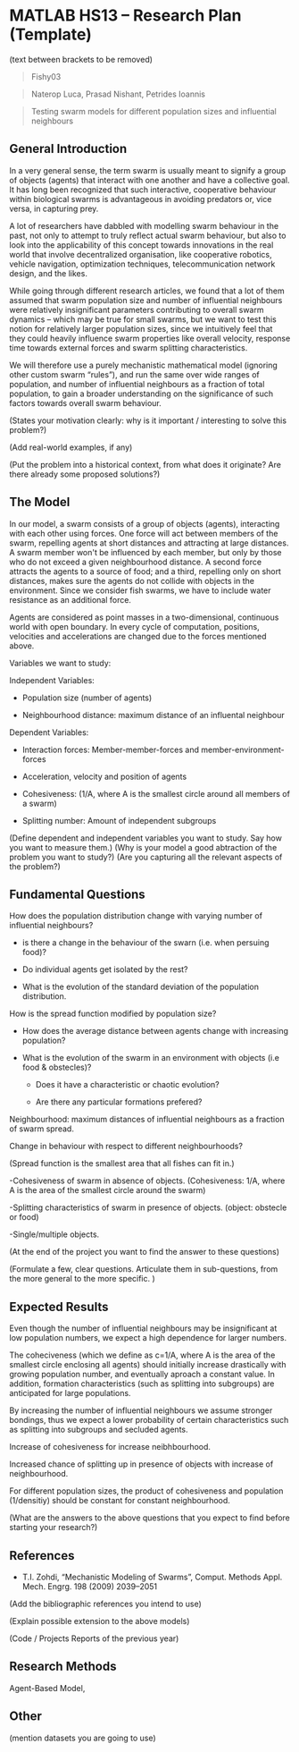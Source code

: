# MATLAB HS13 – Research Plan (Template)

(text between brackets to be removed)

> Fishy03

> Naterop Luca, Prasad Nishant, Petrides Ioannis

> Testing swarm models for different population sizes and influential neighbours

## General Introduction

In a very general sense, the term swarm is usually meant to signify a group of objects (agents) that interact with one another and have a collective goal. It has long been recognized that such interactive, cooperative behaviour within biological swarms is advantageous in avoiding predators or, vice versa, in capturing prey.

A lot of researchers have dabbled with modelling swarm behaviour in the past, not only to attempt to truly reflect actual swarm behaviour, but also to look into the applicability of this concept towards innovations in the real world that involve decentralized organisation, like cooperative robotics, vehicle navigation, optimization techniques, telecommunication network design, and the likes.

While going through different research articles, we found that a lot of them assumed that swarm population size and number of influential neighbours were relatively insignificant parameters contributing to overall swarm dynamics – which may be true for small swarms, but we want to test this notion for relatively larger population sizes, since we intuitively feel that they could heavily influence swarm properties like overall velocity, response time towards external forces and swarm splitting characteristics.

We will therefore use a purely mechanistic mathematical model (ignoring other custom swarm “rules”), and run the same over wide ranges of population, and number of influential neighbours as a fraction of total population, to gain a broader understanding on the significance of such factors towards overall swarm behaviour.

(States your motivation clearly: why is it important / interesting to solve this problem?)

(Add real-world examples, if any)

(Put the problem into a historical context, from what does it originate? Are there already some proposed solutions?)

## The Model

In our model, a swarm consists of a group of objects (agents), interacting with each other using forces. One force will act between members of the swarm, repelling agents at short distances and attracting at large distances. A swarm member won't be influenced by each member, but only by those who do not exceed a given neighbourhood distance. A second force attracts the agents to a source of food; and a third, repelling only on short distances, makes sure the agents do not collide with objects in the environment. Since we consider fish swarms, we have to include water resistance as an additional force.

Agents are considered as point masses in a two-dimensional, continuous world with open boundary. In every cycle of computation, positions, velocities and accelerations are changed due to the forces mentioned above.

Variables we want to study:

Independent Variables:

- Population size (number of agents)

- Neighbourhood distance: maximum distance of an influental neighbour

Dependent Variables:

- Interaction forces:  Member-member-forces and member-environment-forces

- Acceleration, velocity and position of agents

- Cohesiveness: (1/A, where A is the smallest circle around all members of a swarm)

- Splitting number: Amount of independent subgroups


(Define dependent and independent variables you want to study. Say how you want to measure them.) (Why is your model a good abtraction of the problem you want to study?) (Are you capturing all the relevant aspects of the problem?)


## Fundamental Questions

How does the population distribution change with varying number of influential neighbours?

 - is there a change in the behaviour of the swarn (i.e. when persuing food)?

 - Do individual agents get isolated by the rest?

 - What is the evolution of the standard deviation of the population distribution.


How is the spread function modified by population size?

 - How does the average distance between agents change with increasing population?

 - What is the evolution of the swarm in an environment with objects (i.e food & obstecles)?

     - Does it have a characteristic or chaotic evolution?

     - Are there any particular formations prefered?




Neighbourhood: maximum distances of influential neighbours as a fraction of swarm spread.

Change in behaviour with respect to different neighbourhoods?

(Spread function is the smallest area that all fishes can fit in.)

-Cohesiveness of swarm in absence of objects. (Cohesiveness: 1/A, where A is the area of the smallest circle around the swarm)

-Splitting characteristics of swarm in presence of objects. (object: obstecle or food)

-Single/multiple objects.




(At the end of the project you want to find the answer to these questions)

(Formulate a few, clear questions. Articulate them in sub-questions, from the more general to the more specific. )


## Expected Results

Even though the number of influential neighbours may be insignificant at low population numbers, we expect a high dependence for larger numbers.

The coheciveness (which we define as c=1/A, where A is the area of the smallest circle enclosing all agents) should initially increase drastically with growing population number, and eventually aproach a constant value. In addition, formation characteristics (such as splitting into subgroups) are anticipated for large populations.

By increasing the number of influential neighbours we assume stronger bondings, thus we expect a lower probability of certain characteristics such as splitting into subgroups and secluded agents.

Increase of cohesiveness for increase neibhbourhood.

Increased chance of splitting up in presence of objects with increase of neighbourhood.

For different population sizes, the product of cohesiveness and population (1/densitiy) should be constant for constant neighbourhood.

(What are the answers to the above questions that you expect to find before starting your research?)


## References

 - T.I. Zohdi, “Mechanistic Modeling of Swarms”, Comput. Methods Appl. Mech. Engrg. 198 (2009) 2039–2051

(Add the bibliographic references you intend to use)

(Explain possible extension to the above models)

(Code / Projects Reports of the previous year)


## Research Methods

Agent-Based Model,

## Other

(mention datasets you are going to use)


